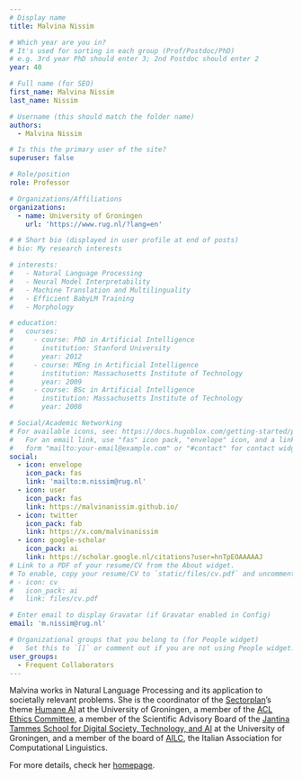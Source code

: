 ```yaml
---
# Display name
title: Malvina Nissim

# Which year are you in?
# It's used for sorting in each group (Prof/Postdoc/PhD)
# e.g. 3rd year PhD should enter 3; 2nd Postdoc should enter 2
year: 40

# Full name (for SEO)
first_name: Malvina Nissim
last_name: Nissim

# Username (this should match the folder name)
authors:
  - Malvina Nissim

# Is this the primary user of the site?
superuser: false

# Role/position
role: Professor

# Organizations/Affiliations
organizations:
  - name: University of Groningen
    url: 'https://www.rug.nl/?lang=en'

# # Short bio (displayed in user profile at end of posts)
# bio: My research interests 

# interests:
#   - Natural Language Processing
#   - Neural Model Interpretability
#   - Machine Translation and Multilinguality
#   - Efficient BabyLM Training
#   - Morphology

# education:
#   courses:
#     - course: PhD in Artificial Intelligence
#       institution: Stanford University
#       year: 2012
#     - course: MEng in Artificial Intelligence
#       institution: Massachusetts Institute of Technology
#       year: 2009
#     - course: BSc in Artificial Intelligence
#       institution: Massachusetts Institute of Technology
#       year: 2008

# Social/Academic Networking
# For available icons, see: https://docs.hugoblox.com/getting-started/page-builder/#icons
#   For an email link, use "fas" icon pack, "envelope" icon, and a link in the
#   form "mailto:your-email@example.com" or "#contact" for contact widget.
social:
  - icon: envelope
    icon_pack: fas
    link: 'mailto:m.nissim@rug.nl'
  - icon: user
    icon_pack: fas
    link: https://malvinanissim.github.io/
  - icon: twitter
    icon_pack: fab
    link: https://x.com/malvinanissim
  - icon: google-scholar
    icon_pack: ai
    link: https://scholar.google.nl/citations?user=hnTpEOAAAAAJ
# Link to a PDF of your resume/CV from the About widget.
# To enable, copy your resume/CV to `static/files/cv.pdf` and uncomment the lines below.
# - icon: cv
#   icon_pack: ai
#   link: files/cv.pdf

# Enter email to display Gravatar (if Gravatar enabled in Config)
email: 'm.nissim@rug.nl'

# Organizational groups that you belong to (for People widget)
#   Set this to `[]` or comment out if you are not using People widget.
user_groups:
  - Frequent Collaborators
---
```


Malvina works in Natural Language Processing and its application to societally relevant problems. She is the coordinator of the [Sectorplan](https://www.rug.nl/research/research-let/sectorplan-website/)’s theme [Humane AI](https://www.rug.nl/research/research-let/sectorplan-website/humaneai/) at the University of Groningen, a member of the [ACL Ethics Committee](https://www.aclweb.org/portal/content/acl-establishes-its-ethics-committee), a member of the Scientific Advisory Board of the [Jantina Tammes School for Digital Society, Technology, and AI](https://www.rug.nl/jantina-tammes-school/?lang=en) at the University of Groningen, and a member of the board of [AILC](https://www.ai-lc.it/en/), the Italian Association for Computational Linguistics.

For more details, check her [homepage](https://malvinanissim.github.io/).
